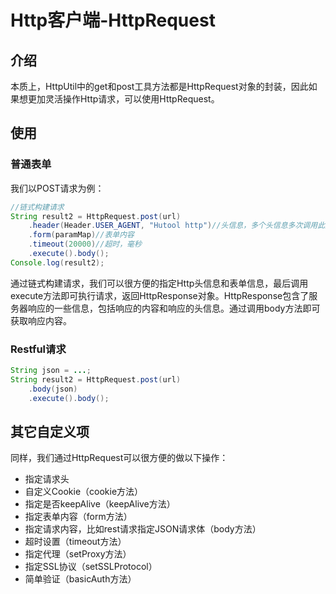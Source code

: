 Http客户端-HttpRequest
===

## 介绍
本质上，HttpUtil中的get和post工具方法都是HttpRequest对象的封装，因此如果想更加灵活操作Http请求，可以使用HttpRequest。

## 使用

### 普通表单
我们以POST请求为例：

```java
//链式构建请求
String result2 = HttpRequest.post(url)
	.header(Header.USER_AGENT, "Hutool http")//头信息，多个头信息多次调用此方法即可
	.form(paramMap)//表单内容
	.timeout(20000)//超时，毫秒
	.execute().body();
Console.log(result2);
```

通过链式构建请求，我们可以很方便的指定Http头信息和表单信息，最后调用execute方法即可执行请求，返回HttpResponse对象。HttpResponse包含了服务器响应的一些信息，包括响应的内容和响应的头信息。通过调用body方法即可获取响应内容。

### Restful请求
```java
String json = ...;
String result2 = HttpRequest.post(url)
	.body(json)
	.execute().body();
```

## 其它自定义项
同样，我们通过HttpRequest可以很方便的做以下操作：

- 指定请求头
- 自定义Cookie（cookie方法）
- 指定是否keepAlive（keepAlive方法）
- 指定表单内容（form方法）
- 指定请求内容，比如rest请求指定JSON请求体（body方法）
- 超时设置（timeout方法）
- 指定代理（setProxy方法）
- 指定SSL协议（setSSLProtocol）
- 简单验证（basicAuth方法）

